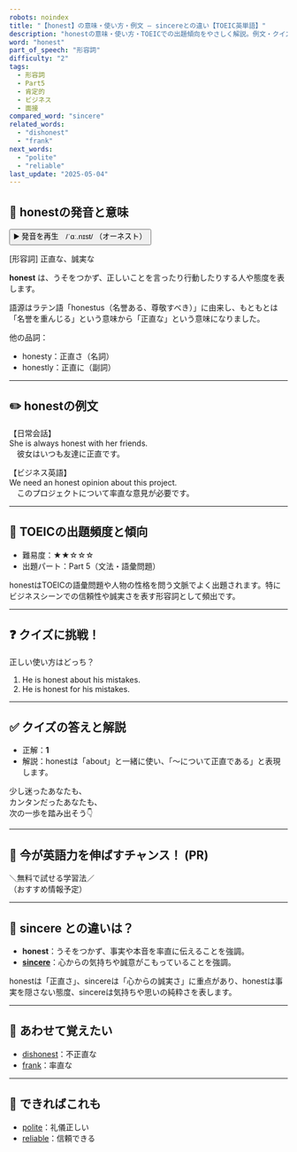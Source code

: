 ```yaml
---
robots: noindex
title: "【honest】の意味・使い方・例文 ― sincereとの違い【TOEIC英単語】"
description: "honestの意味・使い方・TOEICでの出題傾向をやさしく解説。例文・クイズ付きでsincereとの違いもわかりやすく学べます。"
word: "honest"
part_of_speech: "形容詞"
difficulty: "2"
tags:
  - 形容詞
  - Part5
  - 肯定的
  - ビジネス
  - 面接
compared_word: "sincere"
related_words:
  - "dishonest"
  - "frank"
next_words:
  - "polite"
  - "reliable"
last_update: "2025-05-04"
---
```


## 🔰 honestの発音と意味

<button class="play-audio" onclick="playTTS('honest')">
  <span class="play-audio-main">
    ▶️ 発音を再生　/ˈɑː.nɪst/
  </span>
  <span class="play-audio-sub">
    （オーネスト）
  </span>
</button>

[形容詞] 正直な、誠実な

**honest** は、うそをつかず、正しいことを言ったり行動したりする人や態度を表します。

語源はラテン語「honestus（名誉ある、尊敬すべき）」に由来し、もともとは「名誉を重んじる」という意味から「正直な」という意味になりました。

他の品詞：  
- honesty：正直さ（名詞）
- honestly：正直に（副詞）

---

## ✏️ honestの例文

【日常会話】  
She is always honest with her friends.  
　彼女はいつも友達に正直です。

【ビジネス英語】  
We need an honest opinion about this project.  
　このプロジェクトについて率直な意見が必要です。

---

## 🎯 TOEICの出題頻度と傾向

- 難易度：★★☆☆☆
- 出題パート：Part 5（文法・語彙問題）

honestはTOEICの語彙問題や人物の性格を問う文脈でよく出題されます。特にビジネスシーンでの信頼性や誠実さを表す形容詞として頻出です。

---

## ❓ クイズに挑戦！

正しい使い方はどっち？

1. He is honest about his mistakes.  
2. He is honest for his mistakes.

---

## ✅ クイズの答えと解説

- 正解：**1**
- 解説：honestは「about」と一緒に使い、「～について正直である」と表現します。

少し迷ったあなたも、  
カンタンだったあなたも、  
次の一歩を踏み出そう👇️

---

## 🚀 今が英語力を伸ばすチャンス！ (PR)

<div class="info-center">
＼無料で試せる学習法／<br>  
（おすすめ情報予定）
</div>

---

## 🤔  sincere との違いは？

- **honest**：うそをつかず、事実や本音を率直に伝えることを強調。
- **[sincere](/word/sincere/)**：心からの気持ちや誠意がこもっていることを強調。

honestは「正直さ」、sincereは「心からの誠実さ」に重点があり、honestは事実を隠さない態度、sincereは気持ちや思いの純粋さを表します。

---

## 🧩 あわせて覚えたい

- [dishonest](/word/dishonest/)：不正直な
- [frank](/word/frank/)：率直な

---

## 📖 できればこれも

- [polite](/word/polite/)：礼儀正しい
- [reliable](/word/reliable/)：信頼できる

<!-- cvid: aid20_bid02 -->
